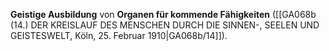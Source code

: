 
**Geistige Ausbildung** von **Organen für kommende Fähigkeiten** ([[GA068b (14.) DER KREISLAUF DES MENSCHEN DURCH DIE SINNEN-, SEELEN UND GEISTESWELT, Köln, 25. Februar 1910|GA068b/14]]).
